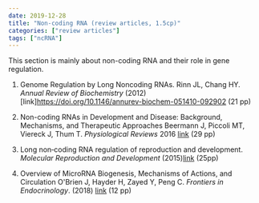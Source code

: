 ```yaml
---
date: 2019-12-28
title: "Non-coding RNA (review articles, 1.5cp)"
categories: ["review articles"]
tags: ["ncRNA"]
---
```


This section is mainly about non-coding RNA and their role in gene regulation. 



1. Genome Regulation by Long Noncoding RNAs. Rinn JL, Chang HY. *Annual Review of Biochemistry* (2012) [link]https://doi.org/10.1146/annurev-biochem-051410-092902 (21 pp)

2. Non-coding RNAs in Development and Disease: Background, Mechanisms, and Therapeutic Approaches
Beermann J, Piccoli MT, Viereck J, Thum T. *Physiological Reviews* 2016 [link](https://doi.org/10.1152/physrev.00041.2015) (29 pp)

3. Long non‐coding RNA regulation of reproduction and development. *Molecular Reproduction and Development* (2015)[link](https://onlinelibrary.wiley.com/doi/full/10.1002/mrd.22581) (25pp)


4. Overview of MicroRNA Biogenesis, Mechanisms of Actions, and Circulation
O'Brien J, Hayder H, Zayed Y, Peng C. *Frontiers in Endocrinology*. (2018) [link](https://www.frontiersin.org/articles/10.3389/fendo.2018.00402/full)
(12 pp)